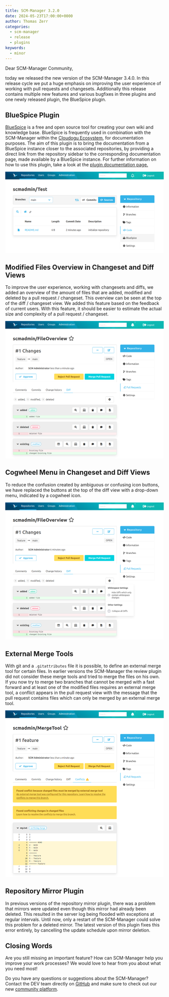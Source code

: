 ```yaml
---
title: SCM-Manager 3.2.0
date: 2024-05-23T17:00:00+0000
author: Thomas Zerr
categories:
  - scm-manager
  - release
  - plugins
keywords:
  - minor
---
```


Dear SCM-Manager Community,

today we released the new version of the SCM-Manager 3.4.0.
In this release cycle we put a huge emphasis on improving the user experience of working with pull requests and changesets.
Additionally this release contains multiple new features and various bugfixes in three plugins and one newly released plugin, the BlueSpice plugin.

## BlueSpice Plugin

[BlueSpice](https://bluespice.com/) is a free and open source tool for creating your own wiki and knowledge base.
BlueSpice is frequently used in combination with the SCM-Manager within the [Cloudogu Ecosystem](https://cloudogu.com/en/ecosystem/), for documentation purposes.
The aim of this plugin is to bring the documentation from a BlueSpice instance closer to the associated repositories,
by providing a direct link from the repository sidebar to the corresponding documentation page, 
made available by a BlueSpice instance.
For further information on how to use this plugin, take a look at the [plugin documentation page.](/plugins/scm-bluespice-plugin/docs)

![BlueSpice link at repository side bar](./assets/bluespice-side-nav.png)

## Modified Files Overview in Changeset and Diff Views

To improve the user experience, working with changesets and diffs, 
we added an overview of the amount of files that are added, modified and deleted by a pull request / changeset.
This overview can be seen at the top of the diff / changeset view.
We added this feature based on the feedback of current users.
With this feature, it should be easier to estimate the actual size and complexity of a pull request / changeset.

![Modified files overview](./assets/file-change-overview.png)

## Cogwheel Menu in Changeset and Diff Views

To reduce the confusion created by ambiguous or confusing icon buttons,
we have replaced the buttons at the top of the diff view with a drop-down menu,
indicated by a cogwheel icon.

![Cogwheel menu](./assets/cogwheel-menu.png)

## External Merge Tools 

With git and a `.gitattributes` file it is possible, to define an external merge tool for certain files.
In earlier versions the SCM-Manager the review plugin did not consider these merge tools and tried to merge the files on his own.
If you now try to merge two branches that cannot be merged with a fast forward and at least one of the modified files requires an external merge tool, 
a conflict appears in the pull request view with the message that the pull request contains files which can only be merged by an external merge tool.

![External merge tool message](./assets/merge-tool.png)

## Repository Mirror Plugin

In previous versions of the repository mirror plugin,
there was a problem that mirrors were updated even though this mirror had already been deleted.
This resulted in the server log being flooded with exceptions at regular intervals.
Until now, only a restart of the SCM-Manager could solve this problem for a deleted mirror.
The latest version of this plugin fixes this error entirely,
by cancelling the update schedule upon mirror deletion.

## Closing Words

Are you still missing an important feature? How can SCM-Manager help you improve your work processes?
We would love to hear from you about what you need most!

Do you have any questions or suggestions about the SCM-Manager?
Contact the DEV team directly on [GitHub](https://github.com/scm-manager/scm-manager/) and make sure
to check out our new [community platform](https://community.cloudogu.com/c/scm-manager/).
